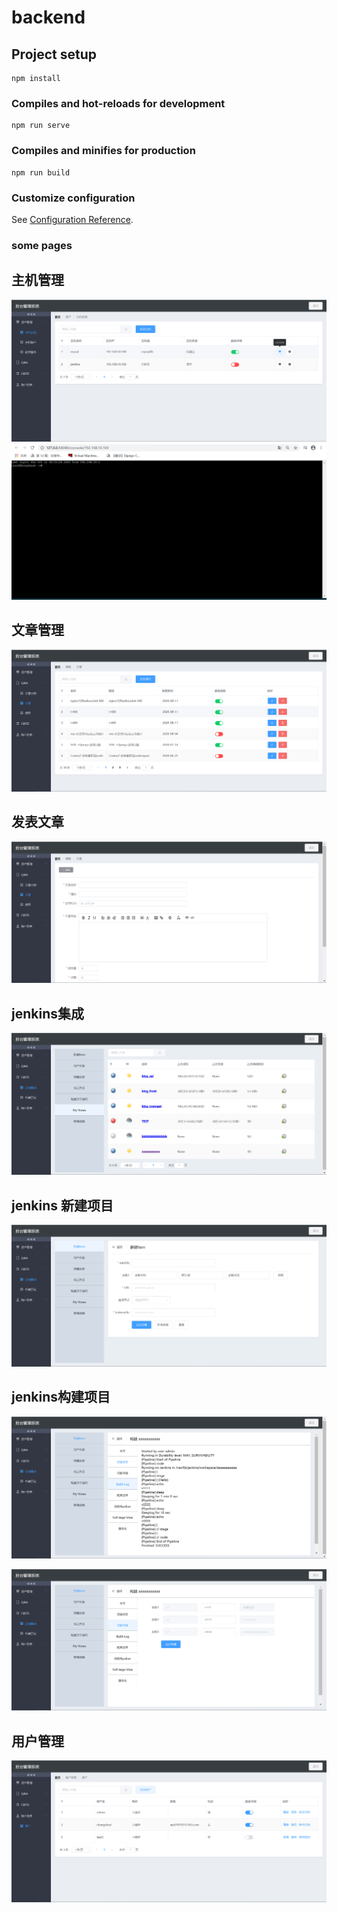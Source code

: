 # backend

## Project setup
```
npm install
```

### Compiles and hot-reloads for development
```
npm run serve
```

### Compiles and minifies for production
```
npm run build
```

### Customize configuration
See [Configuration Reference](https://cli.vuejs.org/config/).


### some pages

## 主机管理
![说明文字](https://github.com/leadkj/blog_manager/raw/jenkins/src/assets/demo/1.png)
![说明文字](https://github.com/leadkj/blog_manager/raw/jenkins/src/assets/demo/9.png)

## 文章管理
![说明文字](https://github.com/leadkj/blog_manager/raw/jenkins/src/assets/demo/2.png)

## 发表文章
![说明文字](https://github.com/leadkj/blog_manager/raw/jenkins/src/assets/demo/3.png)

## jenkins集成
![说明文字](https://github.com/leadkj/blog_manager/raw/jenkins/src/assets/demo/4.png)

## jenkins 新建项目
![说明文字](https://github.com/leadkj/blog_manager/raw/jenkins/src/assets/demo/5.png)

## jenkins构建项目
![说明文字](https://github.com/leadkj/blog_manager/raw/jenkins/src/assets/demo/6.png)

![说明文字](https://github.com/leadkj/blog_manager/raw/jenkins/src/assets/demo/7.png)

## 用户管理
![说明文字](https://github.com/leadkj/blog_manager/raw/jenkins/src/assets/demo/8.png)

